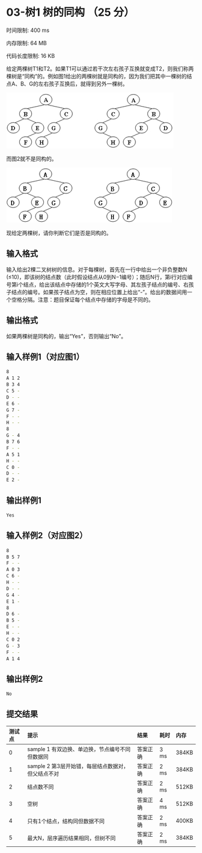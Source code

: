 # 03-树1 树的同构 （25 分）

时间限制: 400 ms

内存限制: 64 MB

代码长度限制: 16 KB

给定两棵树T1和T2。如果T1可以通过若干次左右孩子互换就变成T2，则我们称两棵树是“同构”的。例如图1给出的两棵树就是同构的，因为我们把其中一棵树的结点A、B、G的左右孩子互换后，就得到另外一棵树。

![图1](Figure_1.jpg "图1")

而图2就不是同构的。

![图2](Figure_2.jpg "图2")

现给定两棵树，请你判断它们是否是同构的。

## 输入格式

输入给出2棵二叉树树的信息。对于每棵树，首先在一行中给出一个非负整数N (≤10)，即该树的结点数（此时假设结点从0到N−1编号）；随后N行，第i行对应编号第i个结点，给出该结点中存储的1个英文大写字母、其左孩子结点的编号、右孩子结点的编号。如果孩子结点为空，则在相应位置上给出“-”。给出的数据间用一个空格分隔。注意：题目保证每个结点中存储的字母是不同的。

## 输出格式

如果两棵树是同构的，输出“Yes”，否则输出“No”。

## 输入样例1（对应图1）

```bash
8
A 1 2
B 3 4
C 5 -
D - -
E 6 -
G 7 -
F - -
H - -
8
G - 4
B 7 6
F - -
A 5 1
H - -
C 0 -
D - -
E 2 -
```

## 输出样例1

```bash
Yes
```

## 输入样例2（对应图2）

```bash
8
B 5 7
F - -
A 0 3
C 6 -
H - -
D - -
G 4 -
E 1 -
8
D 6 -
B 5 -
E - -
H - -
C 0 2
G - 3
F - -
A 1 4
```

## 输出样例2

```bash
No
```

## 提交结果

|测试点|提示|结果|耗时|内存|
|:---|:---|:---|:---|:---|
|0|sample 1 有双边换、单边换，节点编号不同但数据同|答案正确|3 ms|384KB|
|1|sample 2 第3层开始错，每层结点数据对，但父结点不对|答案正确|2 ms|384KB|
|2|结点数不同|答案正确|2 ms|512KB|
|3|空树|答案正确|4 ms|512KB|
|4|只有1个结点，结构同但数据不同|答案正确|2 ms|400KB|
|5|最大N，层序遍历结果相同，但树不同|答案正确|2 ms|384KB|
